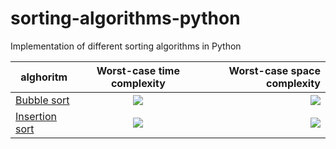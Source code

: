 # sorting-algorithms-python
Implementation of different sorting algorithms in Python


| alghoritm                                  | Worst-case time complexity | Worst-case space complexity  |
| ------------------------------------------ |:--------------------------:| ----------------------------:|
| [Bubble sort](BubbleSort.ipynb)         | <img src="https://render.githubusercontent.com/render/math?math=O(n^2)"> | <img src="https://render.githubusercontent.com/render/math?math=O(1)"> |
| [Insertion sort](InsertionSort.ipynb)   | <img src="https://render.githubusercontent.com/render/math?math=O(n^2)"> | <img src="https://render.githubusercontent.com/render/math?math=O(1)"> |
